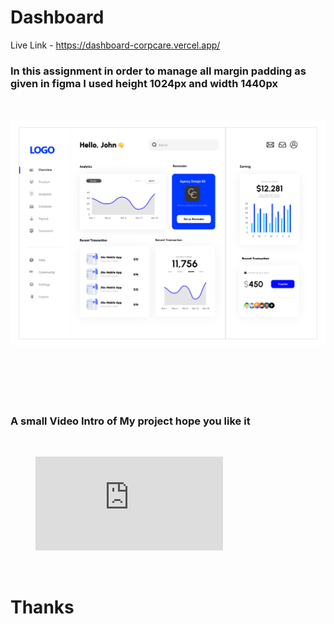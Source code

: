# Dashboard

Live Link - https://dashboard-corpcare.vercel.app/

### **In this assignment in order to manage all margin padding as given in figma I used height 1024px and width 1440px**
<br>

<br>
<img src="./ReadmeAssets/Dashboard.png" alt="home">

<br>
<br>
<br>
<br>
<br>
<br>

### A small Video Intro of My project hope you like it
<br>


  <figure class="video_container">
  <iframe src="https://drive.google.com/file/d/1YUv8cDKCoaQLb3OntmZrkBgbJrmfrkVS/view?usp=share_link" frameborder="0" allowfullscreen="true"> </iframe>
</figure>

<br>

# Thanks 



